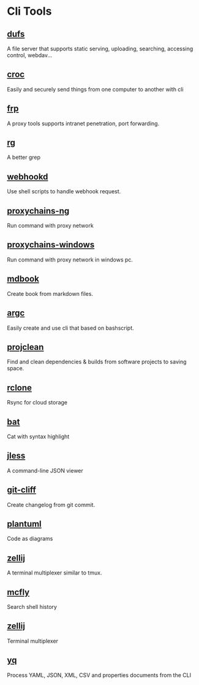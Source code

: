 # Cli Tools

## [dufs](https://github.com/sigoden/dufs)

A file server that supports static serving, uploading, searching, accessing control, webdav...

## [croc](https://github.com/schollz/croc)

Easily and securely send things from one computer to another with cli

## [frp](https://github.com/fatedier/frp)

A proxy tools supports intranet penetration, port forwarding.

## [rg](https://github.com/BurntSushi/ripgrep)

A better grep

## [webhookd](https://github.com/ncarlier/webhookd)

Use shell scripts to handle webhook request.

## [proxychains-ng](https://github.com/rofl0r/proxychains-ng)

Run command with proxy network

## [proxychains-windows](https://github.com/shunf4/proxychains-windows)

Run command with proxy network in windows pc.

## [mdbook](https://github.com/rust-lang/mdBook)

Create book from markdown files.

## [argc](https://github.com/sigoden/argc)

Easily create and use cli that based on bashscript.

## [projclean](https://github.com/sigoden/projclean)

Find and clean dependencies & builds from software projects to saving space.

## [rclone](https://github.com/rclone/rclone)

Rsync for cloud storage

## [bat](https://github.com/sharkdp/bat)

Cat with syntax highlight

## [jless](https://github.com/PaulJuliusMartinez/jless)

A command-line JSON viewer

## [git-cliff](https://github.com/orhun/git-cliff)

Create changelog from git commit.

## [plantuml](https://github.com/plantuml/plantuml)

Code as diagrams

## [zellij](https://github.com/zellij-org/zellij)

A terminal multiplexer similar to tmux.

## [mcfly](https://github.com/cantino/mcfly)

Search shell history

## [zellij](https://github.com/zellij-org/zellij)

Terminal multiplexer

## [yq](https://github.com/mikefarah/yq)

Process YAML, JSON, XML, CSV and properties documents from the CLI
